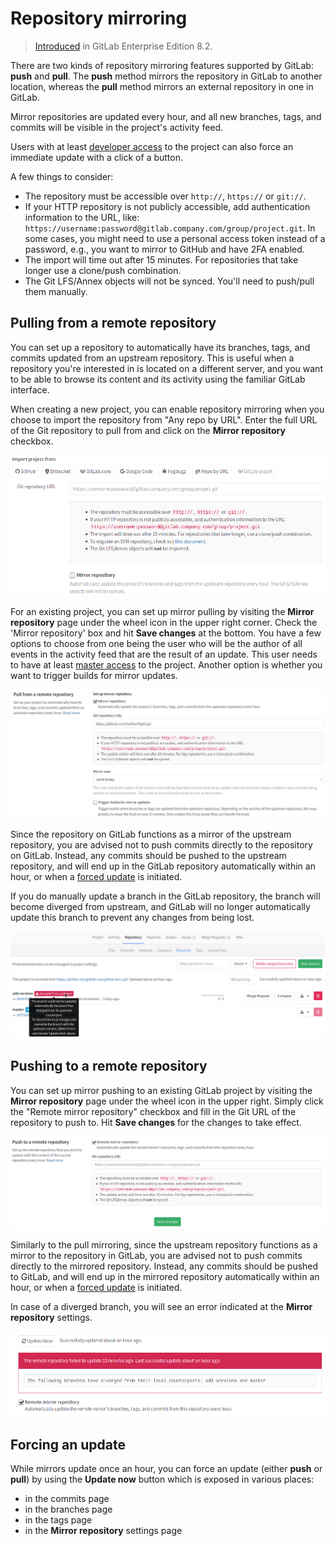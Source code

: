 # Repository mirroring

>[Introduced][ee-51] in GitLab Enterprise Edition 8.2.

There are two kinds of repository mirroring features supported by GitLab:
**push** and **pull**. The **push** method mirrors the repository in GitLab
to another location, whereas the **pull** method mirrors an external repository
in one in GitLab.

Mirror repositories are updated every hour, and all new branches, tags, and
commits will be visible in the project's activity feed.

Users with at least [developer access][perms] to the project can also force an
immediate update with a click of a button.

A few things to consider:

- The repository must be accessible over `http://`, `https://` or `git://`.
- If your HTTP repository is not publicly accessible, add authentication
  information to the URL, like: `https://username:password@gitlab.company.com/group/project.git`.
  In some cases, you might need to use a personal access token instead of a
  password, e.g., you want to mirror to GitHub and have 2FA enabled.
- The import will time out after 15 minutes. For repositories that take longer
  use a clone/push combination.
- The Git LFS/Annex objects will not be synced. You'll need to push/pull them
  manually.

## Pulling from a remote repository

You can set up a repository to automatically have its branches, tags, and commits
updated from an upstream repository. This is useful when a repository you're
interested in is located on a different server, and you want to be able to
browse its content and its activity using the familiar GitLab interface.

When creating a new project, you can enable repository mirroring when you choose
to import the repository from "Any repo by URL". Enter the full URL of the Git
repository to pull from and click on the **Mirror repository** checkbox.

![New project](repository_mirroring/repository_mirroring_new_project.png)

For an existing project, you can set up mirror pulling by visiting the
**Mirror repository** page under the wheel icon in the upper right corner.
Check the 'Mirror repository' box and hit **Save changes** at the bottom.
You have a few options to choose from one being the user who will be the author
of all events in the activity feed that are the result of an update. This user
needs to have at least [master access][perms] to the project. Another option is
whether you want to trigger builds for mirror updates.

![Pull settings](repository_mirroring/repository_mirroring_pull_settings.png)

Since the repository on GitLab functions as a mirror of the upstream repository,
you are advised not to push commits directly to the repository on GitLab.
Instead, any commits should be pushed to the upstream repository, and will end
up in the GitLab repository automatically within an hour, or when a
[forced update](#forcing-an-update) is initiated.

If you do manually update a branch in the GitLab repository, the branch will
become diverged from upstream, and GitLab will no longer automatically update
this branch to prevent any changes from being lost.

![Diverged branch](repository_mirroring/repository_mirroring_diverged_branch.png)

## Pushing to a remote repository

You can set up mirror pushing to an existing GitLab project by visiting the
**Mirror repository** page under the wheel icon in the upper right. Simply
click the "Remote mirror repository" checkbox and fill in the Git URL of the
repository to push to. Hit **Save changes** for the changes to take effect.

![Push settings](repository_mirroring/repository_mirroring_push_settings.png)

Similarly to the pull mirroring, since the upstream repository functions as a
mirror to the repository in GitLab, you are advised not to push commits directly
to the mirrored repository. Instead, any commits should be pushed to GitLab,
and will end up in the mirrored repository automatically within an hour, or when
a [forced update](#forcing-an-update) is initiated.

In case of a diverged branch, you will see an error indicated at the
**Mirror repository** settings.

![Diverged branch](repository_mirroring/repository_mirroring_diverged_branch_push.png)

## Forcing an update

While mirrors update once an hour, you can force an update (either **push** or
**pull**) by using the **Update now** button which is exposed in various places:

- in the commits page
- in the branches page
- in the tags page
- in the **Mirror repository** settings page

[ee-51]: https://gitlab.com/gitlab-org/gitlab-ee/merge_requests/51
[perms]: ../user/permissions.md
